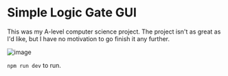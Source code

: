 # Simple Logic Gate GUI
This was my A-level computer science project. The project isn't as great as I'd like, but I have no motivation to go finish it any further.

![image](https://github.com/user-attachments/assets/0bb52768-5240-42a2-8caa-23b73db25444)

`npm run dev` to run.
